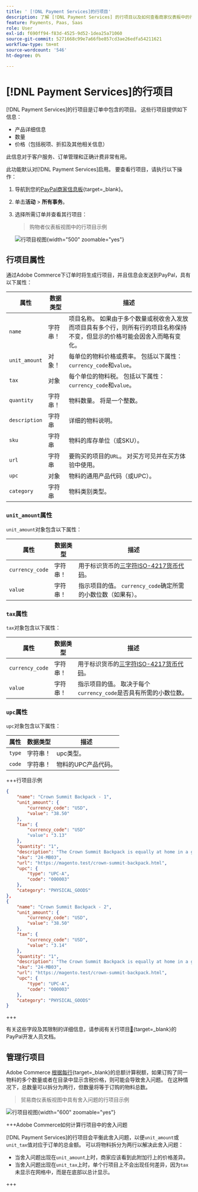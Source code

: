 ```yaml
---
title: ' [!DNL Payment Services]的行项目'
description: 了解 [!DNL Payment Services] 的行项目以及如何查看商家仪表板中的行项目。
feature: Payments, Paas, Saas
role: User
exl-id: f690ff94-f83d-4525-9d52-1dea25a71060
source-git-commit: 5271668c99e7a66fbe857cd3ae26edfa54211621
workflow-type: tm+mt
source-wordcount: '546'
ht-degree: 0%

---
```


# [!DNL Payment Services]的行项目

[!DNL Payment Services]的行项目是订单中包含的项目。 这些行项目提供如下信息：

* 产品详细信息
* 数量
* 价格（包括税项、折扣及其他相关信息）

此信息对于客户服务、订单管理和正确计费非常有用。

此功能默认对[!DNL Payment Services]启用。 要查看行项目，请执行以下操作：

1. 导航到您的[PayPal商家信息板](https://www.paypal.com/merchant/){target=_blank}。

1. 单击&#x200B;**活动** > **所有事务**。

1. 选择所需订单并查看其行项目：

   > 购物者仪表板视图中的行项目示例

   ![行项目视图](assets/paypal-shopper-dashboard-line-items-view.png){width="500" zoomable="yes"}

## 行项目属性

通过Adobe Commerce下订单时将生成行项目，并且信息会发送到PayPal，具有以下属性：

| 属性 | 数据类型 | 描述 |
| --- | --- | --- |
| `name` | 字符串！ | 项目名称。 如果由于多个数量或税收舍入发放而项目具有多个行，则所有行的项目名称保持不变，但显示的价格可能会因舍入而略有变化。 |
| `unit_amount` | 对象！ | 每单位的物料价格或费率。 包括以下属性： `currency_code`和`value`。 |
| `tax` | 对象 | 每个单位的物料税。 包括以下属性： `currency_code`和`value`。 |
| `quantity` | 字符串！ | 物料数量。 将是一个整数。 |
| `description` | 字符串 | 详细的物料说明。 |
| `sku` | 字符串 | 物料的库存单位（或SKU）。 |
| `url` | 字符串 | 要购买的项目的`URL`。 对买方可见并在买方体验中使用。 |
| `upc` | 对象 | 物料的通用产品代码（或UPC）。 |
| `category` | 字符串 | 物料类别类型。 |

### `unit_amount`属性

`unit_amount`对象包含以下属性：

| 属性 | 数据类型 | 描述 |
| --- | --- | --- |
| `currency_code` | 字符串！ | 用于标识货币的[三字符ISO-4217货币代码](https://developer.paypal.com/api/rest/reference/currency-codes/)。 |
| `value` | 字符串！ | 指示项目的值。 `currency_code`确定所需的小数位数（如果有）。 |

### `tax`属性

`tax`对象包含以下属性：

| 属性 | 数据类型 | 描述 |
| --- | --- | --- |
| `currency_code` | 字符串！ | 用于标识货币的[三字符ISO-4217货币代码](https://developer.paypal.com/api/rest/reference/currency-codes/)。 |
| `value` | 字符串！ | 指示项目的值。 取决于每个`currency_code`是否具有所需的小数位数。 |

### `upc`属性

`upc`对象包含以下属性：

| 属性 | 数据类型 | 描述 |
| --- | --- | --- |
| `type` | 字符串！ | upc类型。 |
| `code` | 字符串！ | 物料的UPC产品代码。 |

+++行项目示例

```json
{
    "name": "Crown Summit Backpack - 1",
    "unit_amount": {
        "currency_code": "USD",
        "value": "38.50"
    },
    "tax": {
        "currency_code": "USD"
        "value": "3.13"
    },
    "quantity": "1",
    "description": "The Crown Summit Backpack is equally at home in a gym locker, study cube or a pup tent, so be sure yours is packed with books,",
    "sku": "24-MB03",
    "url": "https://magento.test/crown-summit-backpack.html",
    "upc": {
        "type": "UPC-A",
        "code": "000003"
    },
    "category": "PHYSICAL_GOODS"
},
{
    "name": "Crown Summit Backpack - 2",
    "unit_amount": {
        "currency_code": "USD",
        "value": "38.50"
    },
    "tax": {
        "currency_code": "USD",
        "value": "3.14"
    },
    "quantity": "1",
    "description": "The Crown Summit Backpack is equally at home in a gym locker, study cube or a pup tent, so be sure yours is packed with books,",
    "sku": "24-MB03",
    "url": "https://magento.test/crown-summit-backpack.html",
    "upc": {
        "type": "UPC-A",
        "code": "000003"
    },
    "category": "PHYSICAL_GOODS"
}
```

+++

有关这些字段及其限制的详细信息，请参阅有关行项目[&#128279;](https://developer.paypal.com/docs/api/orders/v2/#definition-line_item){target=_blank}的PayPal开发人员文档。

## 管理行项目

Adobe Commerce [根据每行](https://experienceleague.adobe.com/zh-hans/docs/commerce-admin/stores-sales/site-store/taxes/taxes#warning-messages){target=_blank}的总额计算税额，如果订购了同一物料的多个数量或者在目录中显示含税价格，则可能会导致舍入问题。 在这种情况下，总数量可以拆分为两行，但数量将等于订购的物料总数。

> 贸易商仪表板视图中具有舍入问题的行项目示例

![行项目视图](assets/line-items-example.png){width="600" zoomable="yes"}

+++Adobe Commerce如何计算行项目中的舍入问题

[!DNL Payment Services]的行项目会平衡此舍入问题，以便`unit_amount`或`unit_tax`值对应于订单的总金额。 可以将物料拆分为两行以解决此舍入问题：

* 当舍入问题出现在`unit_amount`上时，商家应该看到此附加行上的价格差异。
* 当舍入问题出现在`unit_tax`上时，单个行项目上不会出现任何差异，因为`tax`未显示在网格中，而是在底部以总计显示。

+++
